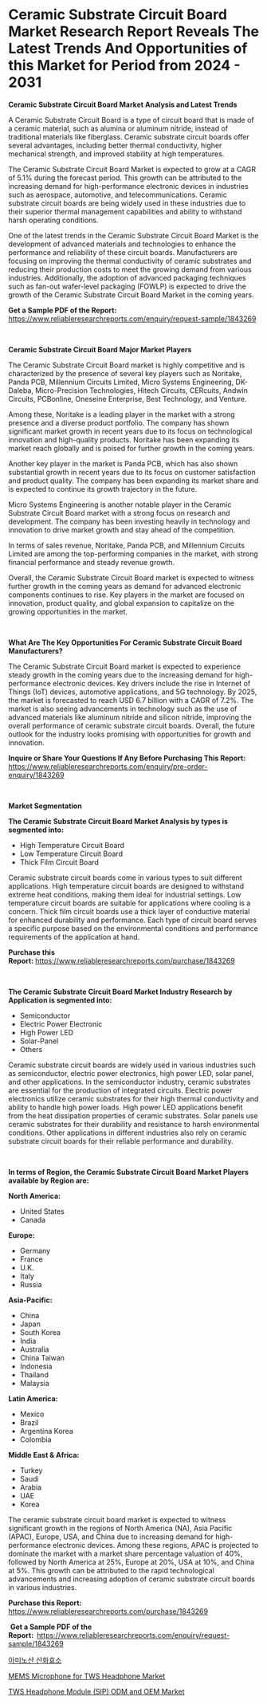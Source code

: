 <p><h1>Ceramic Substrate Circuit Board Market Research Report Reveals The Latest Trends And Opportunities of this Market for Period from 2024 - 2031</h1></p><p><strong>Ceramic Substrate Circuit Board Market Analysis and Latest Trends</strong></p>
<p><p>A Ceramic Substrate Circuit Board is a type of circuit board that is made of a ceramic material, such as alumina or aluminum nitride, instead of traditional materials like fiberglass. Ceramic substrate circuit boards offer several advantages, including better thermal conductivity, higher mechanical strength, and improved stability at high temperatures.</p><p>The Ceramic Substrate Circuit Board Market is expected to grow at a CAGR of 5.1% during the forecast period. This growth can be attributed to the increasing demand for high-performance electronic devices in industries such as aerospace, automotive, and telecommunications. Ceramic substrate circuit boards are being widely used in these industries due to their superior thermal management capabilities and ability to withstand harsh operating conditions.</p><p>One of the latest trends in the Ceramic Substrate Circuit Board Market is the development of advanced materials and technologies to enhance the performance and reliability of these circuit boards. Manufacturers are focusing on improving the thermal conductivity of ceramic substrates and reducing their production costs to meet the growing demand from various industries. Additionally, the adoption of advanced packaging techniques such as fan-out wafer-level packaging (FOWLP) is expected to drive the growth of the Ceramic Substrate Circuit Board Market in the coming years.</p></p>
<p><strong>Get a Sample PDF of the Report:&nbsp;</strong> <a href="https://www.reliableresearchreports.com/enquiry/request-sample/1843269">https://www.reliableresearchreports.com/enquiry/request-sample/1843269</a></p>
<p>&nbsp;</p>
<p><strong>Ceramic Substrate Circuit Board Major Market Players</strong></p>
<p><p>The Ceramic Substrate Circuit Board market is highly competitive and is characterized by the presence of several key players such as Noritake, Panda PCB, Millennium Circuits Limited, Micro Systems Engineering, DK-Daleba, Micro-Precision Technologies, Hitech Circuits, CERcuits, Andwin Circuits, PCBonline, Oneseine Enterprise, Best Technology, and Venture.</p><p>Among these, Noritake is a leading player in the market with a strong presence and a diverse product portfolio. The company has shown significant market growth in recent years due to its focus on technological innovation and high-quality products. Noritake has been expanding its market reach globally and is poised for further growth in the coming years.</p><p>Another key player in the market is Panda PCB, which has also shown substantial growth in recent years due to its focus on customer satisfaction and product quality. The company has been expanding its market share and is expected to continue its growth trajectory in the future.</p><p>Micro Systems Engineering is another notable player in the Ceramic Substrate Circuit Board market with a strong focus on research and development. The company has been investing heavily in technology and innovation to drive market growth and stay ahead of the competition.</p><p>In terms of sales revenue, Noritake, Panda PCB, and Millennium Circuits Limited are among the top-performing companies in the market, with strong financial performance and steady revenue growth.</p><p>Overall, the Ceramic Substrate Circuit Board market is expected to witness further growth in the coming years as demand for advanced electronic components continues to rise. Key players in the market are focused on innovation, product quality, and global expansion to capitalize on the growing opportunities in the market.</p></p>
<p>&nbsp;</p>
<p><strong>What Are The Key Opportunities For Ceramic Substrate Circuit Board Manufacturers?</strong></p>
<p><p>The Ceramic Substrate Circuit Board market is expected to experience steady growth in the coming years due to the increasing demand for high-performance electronic devices. Key drivers include the rise in Internet of Things (IoT) devices, automotive applications, and 5G technology. By 2025, the market is forecasted to reach USD 6.7 billion with a CAGR of 7.2%. The market is also seeing advancements in technology such as the use of advanced materials like aluminum nitride and silicon nitride, improving the overall performance of ceramic substrate circuit boards. Overall, the future outlook for the industry looks promising with opportunities for growth and innovation.</p></p>
<p><strong>Inquire or Share Your Questions If Any Before Purchasing This Report:</strong> <a href="https://www.reliableresearchreports.com/enquiry/pre-order-enquiry/1843269">https://www.reliableresearchreports.com/enquiry/pre-order-enquiry/1843269</a></p>
<p>&nbsp;</p>
<p><strong>Market Segmentation</strong></p>
<p><strong>The Ceramic Substrate Circuit Board Market Analysis by types is segmented into:</strong></p>
<p><ul><li>High Temperature Circuit Board</li><li>Low Temperature Circuit Board</li><li>Thick Film Circuit Board</li></ul></p>
<p><p>Ceramic substrate circuit boards come in various types to suit different applications. High temperature circuit boards are designed to withstand extreme heat conditions, making them ideal for industrial settings. Low temperature circuit boards are suitable for applications where cooling is a concern. Thick film circuit boards use a thick layer of conductive material for enhanced durability and performance. Each type of circuit board serves a specific purpose based on the environmental conditions and performance requirements of the application at hand.</p></p>
<p><strong>Purchase this Report:&nbsp;</strong><a href="https://www.reliableresearchreports.com/purchase/1843269">https://www.reliableresearchreports.com/purchase/1843269</a></p>
<p>&nbsp;</p>
<p><strong>The Ceramic Substrate Circuit Board Market Industry Research by Application is segmented into:</strong></p>
<p><ul><li>Semiconductor</li><li>Electric Power Electronic</li><li>High Power LED</li><li>Solar-Panel</li><li>Others</li></ul></p>
<p><p>Ceramic substrate circuit boards are widely used in various industries such as semiconductor, electric power electronics, high power LED, solar panel, and other applications. In the semiconductor industry, ceramic substrates are essential for the production of integrated circuits. Electric power electronics utilize ceramic substrates for their high thermal conductivity and ability to handle high power loads. High power LED applications benefit from the heat dissipation properties of ceramic substrates. Solar panels use ceramic substrates for their durability and resistance to harsh environmental conditions. Other applications in different industries also rely on ceramic substrate circuit boards for their reliable performance and durability.</p></p>
<p>&nbsp;</p>
<p><strong>In terms of Region, the Ceramic Substrate Circuit Board Market Players available by Region are:</strong></p>
<p>
    <p> <strong> North America: </strong>
        <ul>
            <li>United States</li>
            <li>Canada</li>
        </ul>
        </p> 
    <p> <strong> Europe: </strong>
        <ul>
            <li>Germany</li>
            <li>France</li>
            <li>U.K.</li>
            <li>Italy</li>
            <li>Russia</li>
        </ul>
        </p> 
    <p> <strong> Asia-Pacific: </strong>
        <ul>
            <li>China</li>
            <li>Japan</li>
            <li>South Korea</li>
            <li>India</li>
            <li>Australia</li>
            <li>China Taiwan</li>
            <li>Indonesia</li>
            <li>Thailand</li>
            <li>Malaysia</li>
        </ul>
        </p> 
    <p> <strong> Latin America: </strong>
        <ul>
            <li>Mexico</li>
            <li>Brazil</li>
            <li>Argentina Korea</li>
            <li>Colombia</li>
        </ul>
        </p> 
    <p> <strong> Middle East & Africa: </strong>
        <ul>
            <li>Turkey</li>
            <li>Saudi</li>
            <li>Arabia</li>
            <li>UAE</li>
            <li>Korea</li>
        </ul>
    </p>
    </p>
<p><p>The ceramic substrate circuit board market is expected to witness significant growth in the regions of North America (NA), Asia Pacific (APAC), Europe, USA, and China due to increasing demand for high-performance electronic devices. Among these regions, APAC is projected to dominate the market with a market share percentage valuation of 40%, followed by North America at 25%, Europe at 20%, USA at 10%, and China at 5%. This growth can be attributed to the rapid technological advancements and increasing adoption of ceramic substrate circuit boards in various industries.</p></p>
<p><strong>Purchase this Report: </strong><a href="https://www.reliableresearchreports.com/purchase/1843269">https://www.reliableresearchreports.com/purchase/1843269</a></p>
<p>&nbsp;<strong>Get a Sample PDF of the Report:&nbsp;&nbsp;</strong><a href="https://www.reliableresearchreports.com/enquiry/request-sample/1843269">https://www.reliableresearchreports.com/enquiry/request-sample/1843269</a></p>
<p><strong></strong></p>
<p><p><a href="https://github.com/Madalyell456456/Market-Research-Report-List-1/blob/main/683492412525.md">아미노산 산화효소</a></p><p><a href="https://github.com/nicoletavirag/Market-Research-Report-List-2/blob/main/mems-microphone-for-tws-headphone-market.md">MEMS Microphone for TWS Headphone Market</a></p><p><a href="https://github.com/redneck06/Market-Research-Report-List-2/blob/main/tws-headphone-module-sip-odm-and-oem-market.md">TWS Headphone Module (SIP) ODM and OEM Market</a></p></p>